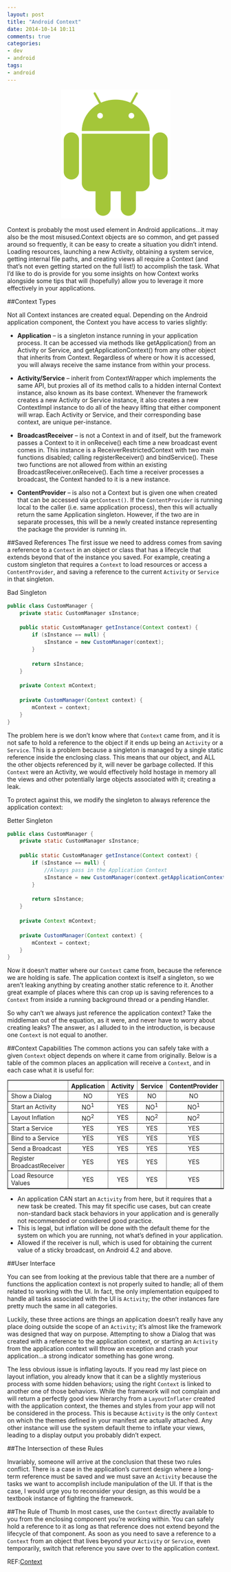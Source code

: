 ```yaml
---
layout: post
title: "Android Context"
date: 2014-10-14 10:11
comments: true
categories: 
- dev
- android
tags:
- android
---
```

<center><p><img src="/images/android_robot.png" width="255" height="300"></p></center>

Context is probably the most used element in Android applications…it may also be the most misused.Context objects are so common, and get passed around so frequently, it can be easy to create a situation you didn’t intend.  Loading resources, launching a new Activity, obtaining a system service, getting internal file paths, and creating views all require a Context (and that’s not even getting started on the full list!) to accomplish the task.  What I’d like to do is provide for you some insights on how Context works alongside some tips that will (hopefully) allow you to leverage it more effectively in your applications.

<!-- more -->

##Context Types

Not all Context instances are created equal.  Depending on the Android application component, the Context you have access to varies slightly:

+ **Application** – is a singleton instance running in your application process.  It can be accessed via methods like getApplication() from an Activity or Service, and getApplicationContext() from any other object that inherits from Context.  Regardless of where or how it is accessed, you will always receive the same instance from within your process.

+ **Activity/Service** – inherit from ContextWrapper which implements the same API, but proxies all of its method calls to a hidden internal Context instance, also known as its base context.  Whenever the framework creates a new Activity or Service instance, it also creates a new ContextImpl instance to do all of the heavy lifting that either component will wrap.  Each Activity or Service, and their corresponding base context, are unique per-instance.

+ **BroadcastReceiver** – is not a Context in and of itself, but the framework passes a Context to it in onReceive() each time a new broadcast event comes in.  This instance is a ReceiverRestrictedContext with two main functions disabled; calling registerReceiver() and bindService().  These two functions are not allowed from within an existing BroadcastReceiver.onReceive().  Each time a receiver processes a broadcast, the Context handed to it is a new instance.

+ **ContentProvider** – is also not a Context but is given one when created that can be accessed via ``getContext()``.  If the ``ContentProvider`` is running local to the caller (i.e. same application process), then this will actually return the same Application singleton.  However, if the two are in separate processes, this will be a newly created instance representing the package the provider is running in.

##Saved References
The first issue we need to address comes from saving a reference to a ``Context`` in an object or class that has a lifecycle that extends beyond that of the instance you saved.  For example, creating a custom singleton that requires a ``Context`` to load resources or access a ``ContentProvider``, and saving a reference to the current ``Activity`` or ``Service`` in that singleton.

Bad Singleton

```java
public class CustomManager {
    private static CustomManager sInstance;
 
    public static CustomManager getInstance(Context context) {
        if (sInstance == null) {
            sInstance = new CustomManager(context);
        }
 
        return sInstance;
    }
 
    private Context mContext;
 
    private CustomManager(Context context) {
        mContext = context;
    }
}
```

The problem here is we don’t know where that ``Context`` came from, and it is not safe to hold a reference to the object if it ends up being an ``Activity`` or a ``Service``.  This is a problem because a singleton is managed by a single static reference inside the enclosing class.  This means that our object, and ALL the other objects referenced by it, will never be garbage collected.  If this ``Context`` were an Activity, we would effectively hold hostage in memory all the views and other potentially large objects associated with it; creating a leak.

To protect against this, we modify the singleton to always reference the application context:

Better Singleton

```java
public class CustomManager {
    private static CustomManager sInstance;
 
    public static CustomManager getInstance(Context context) {
        if (sInstance == null) {
            //Always pass in the Application Context
            sInstance = new CustomManager(context.getApplicationContext());
        }
 
        return sInstance;
    }
 
    private Context mContext;
 
    private CustomManager(Context context) {
        mContext = context;
    }
}
```

Now it doesn’t matter where our ``Context`` came from, because the reference we are holding is safe.  The application context is itself a singleton, so we aren’t leaking anything by creating another static reference to it.  Another great example of places where this can crop up is saving references to a ``Context`` from inside a running background thread or a pending Handler.

So why can’t we always just reference the application context?  Take the middleman out of the equation, as it were, and never have to worry about creating leaks?  The answer, as I alluded to in the introduction, is because one ``Context`` is not equal to another.

##Context Capabilities
The common actions you can safely take with a given ``Context`` object depends on where it came from originally.  Below is a table of the common places an application will receive a ``Context``, and in each case what it is useful for:

<table border="1" width="90%" align="center">
<thead>
<tr>
<th></th>
<th align="center">Application</th>
<th align="center">Activity</th>
<th align="center">Service</th>
<th align="center">ContentProvider</th>
<th align="center">BroadcastReceiver</th>
</tr>
</thead>
<tbody>
<tr>
<td>Show a Dialog</td>
<td align="center">NO</td>
<td align="center">YES</td>
<td align="center">NO</td>
<td align="center">NO</td>
<td align="center">NO</td>
</tr>
<tr>
<td>Start an Activity</td>
<td align="center">NO<sup>1</sup></td>
<td align="center">YES</td>
<td align="center">NO<sup>1</sup></td>
<td align="center">NO<sup>1</sup></td>
<td align="center">NO<sup>1</sup></td>
</tr>
<tr>
<td>Layout Inflation</td>
<td align="center">NO<sup>2</sup></td>
<td align="center">YES</td>
<td align="center">NO<sup>2</sup></td>
<td align="center">NO<sup>2</sup></td>
<td align="center">NO<sup>2</sup></td>
</tr>
<tr>
<td>Start a Service</td>
<td align="center">YES</td>
<td align="center">YES</td>
<td align="center">YES</td>
<td align="center">YES</td>
<td align="center">YES</td>
</tr>
<tr>
<td>Bind to a Service</td>
<td align="center">YES</td>
<td align="center">YES</td>
<td align="center">YES</td>
<td align="center">YES</td>
<td align="center">NO</td>
</tr>
<tr>
<td>Send a Broadcast</td>
<td align="center">YES</td>
<td align="center">YES</td>
<td align="center">YES</td>
<td align="center">YES</td>
<td align="center">YES</td>
</tr>
<tr>
<td>Register BroadcastReceiver</td>
<td align="center">YES</td>
<td align="center">YES</td>
<td align="center">YES</td>
<td align="center">YES</td>
<td align="center">NO<sup>3</sup></td>
</tr>
<tr>
<td>Load Resource Values</td>
<td align="center">YES</td>
<td align="center">YES</td>
<td align="center">YES</td>
<td align="center">YES</td>
<td align="center">YES</td>
</tr>
</tbody>
</table>

- An application CAN start an ``Activity`` from here, but it requires that a new task be created.  This may fit specific use cases, but can create non-standard back stack behaviors in your application and is generally not recommended or considered good practice.
- This is legal, but inflation will be done with the default theme for the system on which you are running, not what’s defined in your application.
- Allowed if the receiver is null, which is used for obtaining the current value of a sticky broadcast, on Android 4.2 and above.


##User Interface

You can see from looking at the previous table that there are a number of functions the application context is not properly suited to handle; all of them related to working with the UI.  In fact, the only implementation equipped to handle all tasks associated with the UI is ``Activity``; the other instances fare pretty much the same in all categories.

Luckily, these three actions are things an application doesn’t really have any place doing outside the scope of an ``Activity``; it’s almost like the framework was designed that way on purpose.  Attempting to show a Dialog that was created with a reference to the application context, or starting an ``Activity`` from the application context will throw an exception and crash your application…a strong indicator something has gone wrong.

The less obvious issue is inflating layouts.  If you read my last piece on layout inflation, you already know that it can be a slightly mysterious process with some hidden behaviors;  using the right ``Context`` is linked to another one of those behaviors.  While the framework will not complain and will return a perfectly good view hierarchy from a ``LayoutInflater`` created with the application context, the themes and styles from your app will not be considered in the process.  This is because ``Activity`` is the only ``Context`` on which the themes defined in your manifest are actually attached.  Any other instance will use the system default theme to inflate your views, leading to a display output you probably didn’t expect.

##The Intersection of these Rules

Invariably, someone will arrive at the conclusion that these two rules conflict.  There is a case in the application’s current design where a long-term reference must be saved and we must save an ``Activity`` because the tasks we want to accomplish include manipulation of the UI.  If that is the case, I would urge you to reconsider your design, as this would be a textbook instance of fighting the framework.

##The Rule of Thumb
In most cases, use the ``Context`` directly available to you from the enclosing component you’re working within.  You can safely hold a reference to it as long as that reference does not extend beyond the lifecycle of that component. As soon as you need to save a reference to a ``Context`` from an object that lives beyond your ``Activity`` or ``Service``, even temporarily, switch that reference you save over to the application context.


REF:[Context](http://www.doubleencore.com/2013/06/context/)
